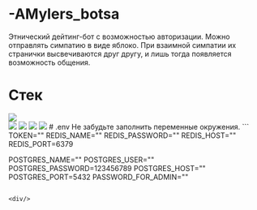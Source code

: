 # -AMylers_botsa
Этнический дейтинг-бот с возможностью авторизации. Можно отправлять симпатию в виде яблоко. При взаимной симпатии их странички высвечиваются друг другу, и лишь тогда появляется возможность общения.

# Стек
<img src="https://capsule-render.vercel.app/api?type=venom&height=200&color=gradient&text=AMylers&fontColor=082567&fontAlign=50&section=header&animation=fadeIn&stroke=FBCEB1"/>
<div>
  <img src="https://img.shields.io/badge/Python-FFD43B?style=for-the-badge&logo=python&logoColor=blue" />
  <img src="https://img.shields.io/badge/redis-%23DD0031.svg?&style=for-the-badge&logo=redis&logoColor=white" />
  <img src="https://img.shields.io/badge/PostgreSQL-316192?style=for-the-badge&logo=postgresql&logoColor=white">
  <img src="https://img.shields.io/badge/Docker-2CA5E0?style=for-the-badge&logo=docker&logoColor=white" />
# .env
Не забудьте заполнить переменные окружения. 
```
TOKEN=""
REDIS_NAME=""
REDIS_PASSWORD=""
REDIS_HOST=""
REDIS_PORT=6379

POSTGRES_NAME=""
POSTGRES_USER=""
POSTGRES_PASSWORD=123456789
POSTGRES_HOST=""
POSTGRES_PORT=5432
PASSWORD_FOR_ADMIN=""

```

<div/>
